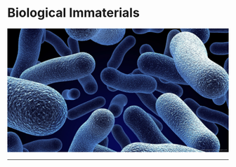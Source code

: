 Biological Immaterials
=================


![Bacteria](images/bacteria-macro.jpg)

_____________________________________________



